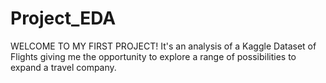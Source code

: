 # Project_EDA
WELCOME TO MY FIRST PROJECT!
It's an analysis of a Kaggle Dataset of Flights giving me the opportunity to explore a range of possibilities to expand a travel company.
